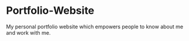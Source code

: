 # Portfolio-Website
My personal portfolio website which empowers people to know about me and work with me.
